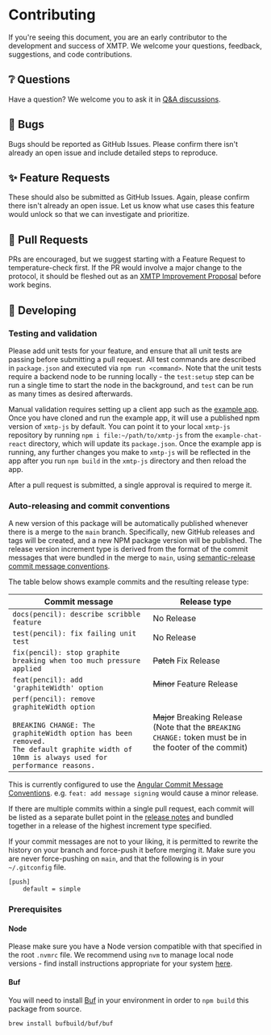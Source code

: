 # Contributing

If you're seeing this document, you are an early contributor to the development and success of XMTP. We welcome your questions, feedback, suggestions, and code contributions.

## ❔ Questions

Have a question? We welcome you to ask it in [Q&A discussions](https://github.com/orgs/xmtp/discussions/categories/q-a).

## 🐞 Bugs

Bugs should be reported as GitHub Issues. Please confirm there isn't already an open issue and include detailed steps to reproduce.

## ✨ Feature Requests

These should also be submitted as GitHub Issues. Again, please confirm there isn't already an open issue. Let us know what use cases this feature would unlock so that we can investigate and prioritize.

## 🔀 Pull Requests

PRs are encouraged, but we suggest starting with a Feature Request to temperature-check first. If the PR would involve a major change to the protocol, it should be fleshed out as an [XMTP Improvement Proposal](https://github.com/xmtp/XIPs/blob/main/XIPs/xip-0-purpose-process.md) before work begins.

## 🔧 Developing

### Testing and validation

Please add unit tests for your feature, and ensure that all unit tests are passing before submitting a pull request. All test commands are described in `package.json` and executed via `npm run <command>`. Note that the unit tests require a backend node to be running locally - the `test:setup` step can be run a single time to start the node in the background, and `test` can be run as many times as desired afterwards.

Manual validation requires setting up a client app such as the [example app](https://github.com/xmtp/example-chat-react). Once you have cloned and run the example app, it will use a published npm version of `xmtp-js` by default. You can point it to your local `xmtp-js` repository by running `npm i file:~/path/to/xmtp-js` from the `example-chat-react` directory, which will update its `package.json`. Once the example app is running, any further changes you make to `xmtp-js` will be reflected in the app after you run `npm build` in the `xmtp-js` directory and then reload the app.

After a pull request is submitted, a single approval is required to merge it.

### Auto-releasing and commit conventions

A new version of this package will be automatically published whenever there is a merge to the `main` branch. Specifically, new GitHub releases and tags will be created, and a new NPM package version will be published. The release version increment type is derived from the format of the commit messages that were bundled in the merge to `main`, using [semantic-release commit message conventions](https://github.com/semantic-release/semantic-release#commit-message-format).

The table below shows example commits and the resulting release type:

<!-- prettier-ignore-start -->
| Commit message                                                                                                                                                                                   | Release type                                                                                                    |
| ------------------------------------------------------------------------------------------------------------------------------------------------------------------------------------------------ | --------------------------------------------------------------------------------------------------------------- |
| `docs(pencil): describe scribble feature` | No Release |
| `test(pencil): fix failing unit test` | No Release |
| `fix(pencil): stop graphite breaking when too much pressure applied` | ~~Patch~~ Fix Release |
| `feat(pencil): add 'graphiteWidth' option` | ~~Minor~~ Feature Release |
| `perf(pencil): remove graphiteWidth option`<br><br>`BREAKING CHANGE: The graphiteWidth option has been removed.`<br>`The default graphite width of 10mm is always used for performance reasons.` | ~~Major~~ Breaking Release <br /> (Note that the `BREAKING CHANGE:` token must be in the footer of the commit) |
<!-- prettier-ignore-end -->

This is currently configured to use the [Angular Commit Message Conventions](https://github.com/angular/angular/blob/master/CONTRIBUTING.md#-commit-message-format). e.g. `feat: add message signing` would cause a minor release.

If there are multiple commits within a single pull request, each commit will be listed as a separate bullet point in the [release notes](https://github.com/xmtp/xmtp-js/releases) and bundled together in a release of the highest increment type specified.

If your commit messages are not to your liking, it is permitted to rewrite the history on your branch and force-push it before merging it. Make sure you are never force-pushing on `main`, and that the following is in your `~/.gitconfig` file.

```
[push]
	default = simple
```

### Prerequisites

#### Node

Please make sure you have a Node version compatible with that specified in the root `.nvmrc` file. We recommend using `nvm` to manage local node versions - find install instructions appropriate for your system [here](https://github.com/nvm-sh/nvm#installing-and-updating).

#### Buf

You will need to install [Buf](https://buf.build/) in your environment in order to `npm build` this package from source.

```bash
brew install bufbuild/buf/buf
```
